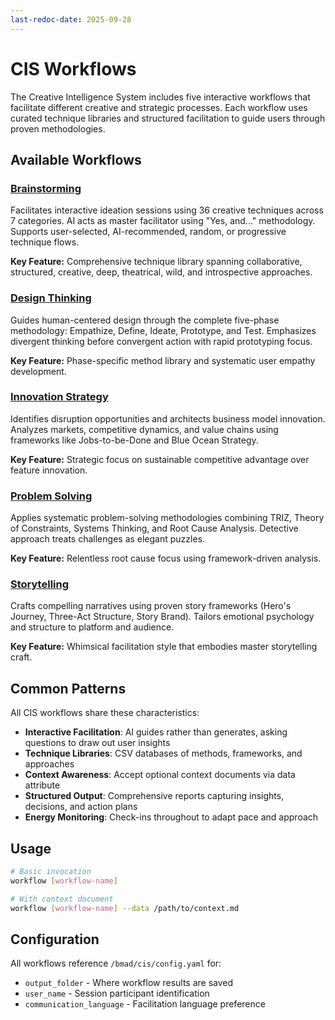 ```yaml
---
last-redoc-date: 2025-09-28
---
```


# CIS Workflows

The Creative Intelligence System includes five interactive workflows that facilitate different creative and strategic processes. Each workflow uses curated technique libraries and structured facilitation to guide users through proven methodologies.

## Available Workflows

### [Brainstorming](./brainstorming)

Facilitates interactive ideation sessions using 36 creative techniques across 7 categories. AI acts as master facilitator using "Yes, and..." methodology. Supports user-selected, AI-recommended, random, or progressive technique flows.

**Key Feature:** Comprehensive technique library spanning collaborative, structured, creative, deep, theatrical, wild, and introspective approaches.

### [Design Thinking](./design-thinking)

Guides human-centered design through the complete five-phase methodology: Empathize, Define, Ideate, Prototype, and Test. Emphasizes divergent thinking before convergent action with rapid prototyping focus.

**Key Feature:** Phase-specific method library and systematic user empathy development.

### [Innovation Strategy](./innovation-strategy)

Identifies disruption opportunities and architects business model innovation. Analyzes markets, competitive dynamics, and value chains using frameworks like Jobs-to-be-Done and Blue Ocean Strategy.

**Key Feature:** Strategic focus on sustainable competitive advantage over feature innovation.

### [Problem Solving](./problem-solving)

Applies systematic problem-solving methodologies combining TRIZ, Theory of Constraints, Systems Thinking, and Root Cause Analysis. Detective approach treats challenges as elegant puzzles.

**Key Feature:** Relentless root cause focus using framework-driven analysis.

### [Storytelling](./storytelling)

Crafts compelling narratives using proven story frameworks (Hero's Journey, Three-Act Structure, Story Brand). Tailors emotional psychology and structure to platform and audience.

**Key Feature:** Whimsical facilitation style that embodies master storytelling craft.

## Common Patterns

All CIS workflows share these characteristics:

- **Interactive Facilitation**: AI guides rather than generates, asking questions to draw out user insights
- **Technique Libraries**: CSV databases of methods, frameworks, and approaches
- **Context Awareness**: Accept optional context documents via data attribute
- **Structured Output**: Comprehensive reports capturing insights, decisions, and action plans
- **Energy Monitoring**: Check-ins throughout to adapt pace and approach

## Usage

```bash
# Basic invocation
workflow [workflow-name]

# With context document
workflow [workflow-name] --data /path/to/context.md
```

## Configuration

All workflows reference `/bmad/cis/config.yaml` for:

- `output_folder` - Where workflow results are saved
- `user_name` - Session participant identification
- `communication_language` - Facilitation language preference
